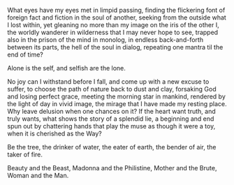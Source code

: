 What eyes have my eyes met in limpid passing, finding the flickering font of foreign fact and fiction in the soul of another, seeking from the outside what I lost within, yet gleaning no more than my image on the iris of the other I, the worldly wanderer in wilderness that I may never hope to see, trapped also in the prison of the mind in monolog, in endless back-and-forth between its parts, the hell of the soul in dialog, repeating one mantra til the end of time?  
  
Alone is the self, and selfish are the lone.  
  
No joy can I withstand before I fall, and come up with a new excuse to suffer, to choose the path of nature back to dust and clay, forsaking God and losing perfect grace, meeting the morning star in mankind, rendered by the light of day in vivid image, the mirage that I have made my resting place. Why leave delusion when one chances on it? If the heart want truth, and truly wants, what shows the story of a splendid lie, a beginning and end spun out by chattering hands that play the muse as though it were a toy, when it is cherished as the Way?  
  
Be the tree, the drinker of water, the eater of earth, the bender of air, the taker of fire.  
  
Beauty and the Beast, Madonna and the Philistine, Mother and the Brute, Woman and the Man.